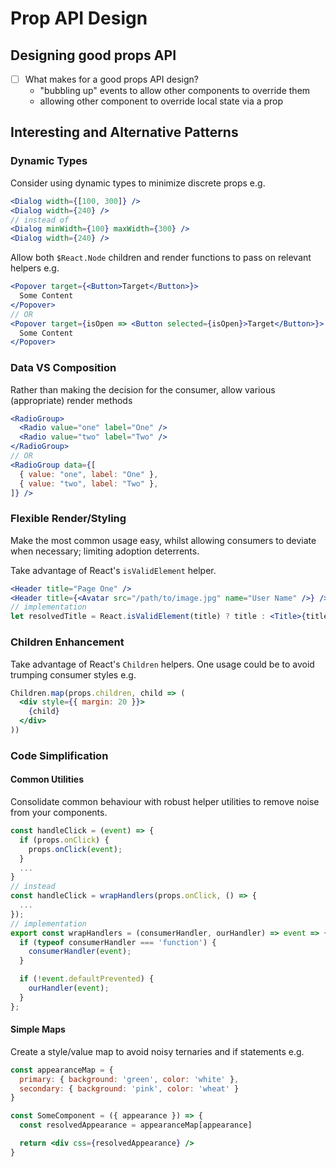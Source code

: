# Prop API Design

## Designing good props API

- [ ] What makes for a good props API design?
  - "bubbling up" events to allow other components to override them
  - allowing other component to override local state via a prop

## Interesting and Alternative Patterns

### Dynamic Types

Consider using dynamic types to minimize discrete props e.g.

```jsx
<Dialog width={[100, 300]} />
<Dialog width={240} />
// instead of
<Dialog minWidth={100} maxWidth={300} />
<Dialog width={240} />
```

Allow both `$React.Node` children and render functions to pass on relevant helpers e.g.

```jsx
<Popover target={<Button>Target</Button>}>
  Some Content
</Popover>
// OR
<Popover target={isOpen => <Button selected={isOpen}>Target</Button>}>
  Some Content
</Popover>
```

### Data VS Composition

Rather than making the decision for the consumer, allow various (appropriate) render methods

```jsx
<RadioGroup>
  <Radio value="one" label="One" />
  <Radio value="two" label="Two" />
</RadioGroup>
// OR
<RadioGroup data={[
  { value: "one", label: "One" },
  { value: "two", label: "Two" },
]} />
```

### Flexible Render/Styling

Make the most common usage easy, whilst allowing consumers to deviate when necessary; limiting adoption deterrents.

Take advantage of React's `isValidElement` helper.

```jsx
<Header title="Page One" />
<Header title={<Avatar src="/path/to/image.jpg" name="User Name" />} />
// implementation
let resolvedTitle = React.isValidElement(title) ? title : <Title>{title}</Title>
```

### Children Enhancement

Take advantage of React's `Children` helpers. One usage could be to avoid trumping consumer styles e.g.

```jsx
Children.map(props.children, child => (
  <div style={{ margin: 20 }}>
    {child}
  </div>
))
```

### Code Simplification

#### Common Utilities

Consolidate common behaviour with robust helper utilities to remove noise from your components.

```jsx
const handleClick = (event) => {
  if (props.onClick) {
    props.onClick(event);
  }
  ...
}
// instead
const handleClick = wrapHandlers(props.onClick, () => {
  ...
});
// implementation
export const wrapHandlers = (consumerHandler, ourHandler) => event => {
  if (typeof consumerHandler === 'function') {
    consumerHandler(event);
  }

  if (!event.defaultPrevented) {
    ourHandler(event);
  }
};
```

#### Simple Maps

Create a style/value map to avoid noisy ternaries and if statements e.g.

```jsx
const appearanceMap = {
  primary: { background: 'green', color: 'white' },
  secondary: { background: 'pink', color: 'wheat' }
}

const SomeComponent = ({ appearance }) => {
  const resolvedAppearance = appearanceMap[appearance]

  return <div css={resolvedAppearance} />
}
```
